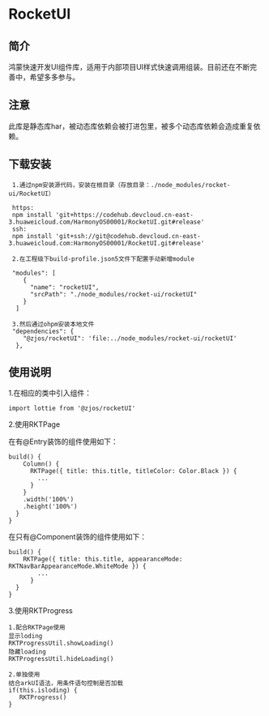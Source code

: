 # RocketUI

## 简介
鸿蒙快速开发UI组件库，适用于内部项目UI样式快速调用组装。目前还在不断完善中，希望多多参与。

## 注意
此库是静态库har，被动态库依赖会被打进包里，被多个动态库依赖会造成重复依赖。

## 下载安装

```
 1.通过npm安装源代码，安装在根目录（存放目录：./node_modules/rocket-ui/RocketUI）
 
 https:
 npm install 'git+https://codehub.devcloud.cn-east-3.huaweicloud.com/HarmonyOS00001/RocketUI.git#release'
 ssh:
 npm install 'git+ssh://git@codehub.devcloud.cn-east-3.huaweicloud.com:HarmonyOS00001/RocketUI.git#release'
 
 2.在工程级下build-profile.json5文件下配置手动新增module

 "modules": [
    {
      "name": "rocketUI",
      "srcPath": "./node_modules/rocket-ui/rocketUI"
    }
  ]

 3.然后通过ohpm安装本地文件
 "dependencies": {
    "@zjos/rocketUI": 'file:../node_modules/rocket-ui/rocketUI'
  },
```

## 使用说明

1.在相应的类中引入组件：
```
import lottie from '@zjos/rocketUI'
```

2.使用RKTPage

在有@Entry装饰的组件使用如下：
```
build() {
    Column() {
      RKTPage({ title: this.title, titleColor: Color.Black }) {
        ...
      }
    }
    .width('100%')
    .height('100%')
  }
}
```
在只有@Component装饰的组件使用如下：
```
build() {
    RKTPage({ title: this.title, appearanceMode: RKTNavBarAppearanceMode.WhiteMode }) {
        ...
      }
  }
}
```
3.使用RKTProgress
```
1.配合RKTPage使用
显示loding
RKTProgressUtil.showLoading()
隐藏loading
RKTProgressUtil.hideLoading()

2.单独使用
结合arkUI语法，用条件语句控制是否加载
if(this.isloding) {
   RKTProgress()
}
```